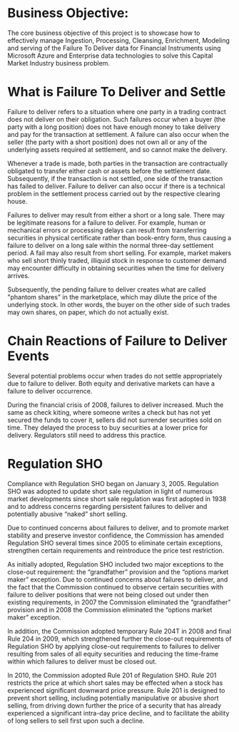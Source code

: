 # Business Objective:
The core business objective of this project is to showcase how to effectively manage Ingestion, Processing, Cleansing, Enrichment, Modeling and serving of the Failure To Deliver data for Financial Instruments using Microsoft Azure and Enterprise data technologies to solve this Capital Market Industry business problem.

# What is Failure To Deliver and Settle
Failure to deliver refers to a situation where one party in a trading contract does not deliver on their obligation. Such failures occur when a buyer (the party with a long position) does not have enough money to take delivery and pay for the transaction at settlement. A failure can also occur when the seller (the party with a short position) does not own all or any of the underlying assets required at settlement, and so cannot make the delivery.


Whenever a trade is made, both parties in the transaction are contractually obligated to transfer either cash or assets before the settlement date. Subsequently, if the transaction is not settled, one side of the transaction has failed to deliver. Failure to deliver can also occur if there is a technical problem in the settlement process carried out by the respective clearing house.


Failures to deliver may result from either a short or a long sale. There may be legitimate reasons for a failure to deliver. For example, human or mechanical errors or processing delays can result from transferring securities in physical certificate rather than book-entry form, thus causing a failure to deliver on a long sale within the normal three-day settlement period. A fail may also result from short selling. For example, market makers who sell short thinly traded, illiquid stock in response to customer demand may encounter difficulty in obtaining securities when the time for delivery arrives.


Subsequently, the pending failure to deliver creates what are called "phantom shares" in the marketplace, which may dilute the price of the underlying stock. In other words, the buyer on the other side of such trades may own shares, on paper, which do not actually exist.

# Chain Reactions of Failure to Deliver Events
Several potential problems occur when trades do not settle appropriately due to failure to deliver. Both equity and derivative markets can have a failure to deliver occurrence.

During the financial crisis of 2008, failures to deliver increased. Much the same as check kiting, where someone writes a check but has not yet secured the funds to cover it, sellers did not surrender securities sold on time. They delayed the process to buy securities at a lower price for delivery. Regulators still need to address this practice.

# Regulation SHO
Compliance with Regulation SHO began on January 3, 2005. Regulation SHO was adopted to update short sale regulation in light of numerous market developments since short sale regulation was first adopted in 1938 and to address concerns regarding persistent failures to deliver and potentially abusive “naked” short selling.


Due to continued concerns about failures to deliver, and to promote market stability and preserve investor confidence, the Commission has amended Regulation SHO several times since 2005 to eliminate certain exceptions, strengthen certain requirements and reintroduce the price test restriction.

As initially adopted, Regulation SHO included two major exceptions to the close-out requirement: the “grandfather” provision and the “options market maker” exception. Due to continued concerns about failures to deliver, and the fact that the Commission continued to observe certain securities with failure to deliver positions that were not being closed out under then existing requirements, in 2007 the Commission eliminated the “grandfather” provision and in 2008 the Commission eliminated the “options market maker” exception.

In addition, the Commission adopted temporary Rule 204T in 2008 and final Rule 204 in 2009, which strengthened further the close-out requirements of Regulation SHO by applying close-out requirements to failures to deliver resulting from sales of all equity securities and reducing the time-frame within which failures to deliver must be closed out.

In 2010, the Commission adopted Rule 201 of Regulation SHO. Rule 201 restricts the price at which short sales may be effected when a stock has experienced significant downward price pressure. Rule 201 is designed to prevent short selling, including potentially manipulative or abusive short selling, from driving down further the price of a security that has already experienced a significant intra-day price decline, and to facilitate the ability of long sellers to sell first upon such a decline.



